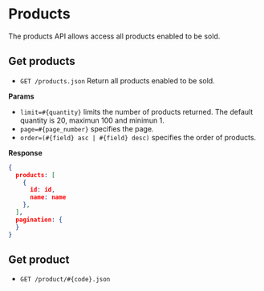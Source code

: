 Products
========

The products API allows access all products enabled to be sold.

Get products
------------
* `GET /products.json` Return all products enabled to be sold.

**Params**

* `limit=#{quantity}` limits the number of products returned. The default quantity is 20, maximun 100 and minimun 1.
* `page=#{page_number}` specifies the page.
* `order=(#{field} asc | #{field} desc)` specifies the order of products.

**Response**

``` json
{
  products: [
    {
      id: id,
      name: name
    },
  ],
  pagination: {
  }
}
```

Get product
-----------
* `GET /product/#{code}.json`
